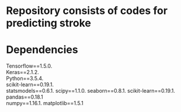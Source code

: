 # Repository consists of codes for predicting stroke

# Dependencies

Tensorflow==1.5.0.  
Keras==2.1.2.  
Python==3.5.4.  
scikit-learn==0.19.1.    
statsmodels==0.6.1. 
scipy==1.1.0. 
seaborn==0.8.1. 
scikit-learn==0.19.1. 
pandas==0.18.1  
numpy==1.16.1. 
matplotlib==1.5.1

